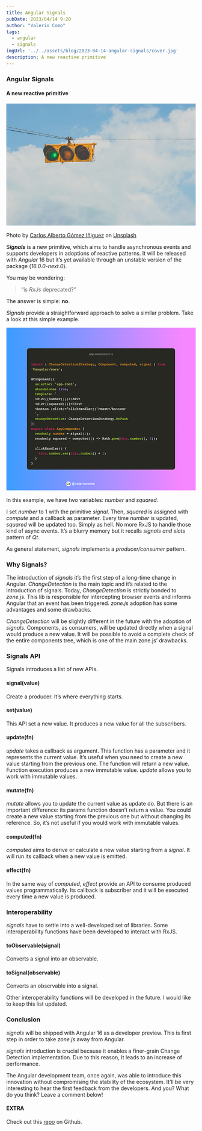 ```yaml
---
title: Angular Signals
pubDate: 2023/04/14 9:20
author: "Valerio Como"
tags:
  - angular
  - signals
imgUrl: '../../assets/blog/2023-04-14-angular-signals/cover.jpg'
description: A new reactive primitive
---
```


### Angular Signals

#### A new reactive primitive

![](../../assets/blog/2023-04-14-angular-signals/cover.jpg)

Photo by [Carlos Alberto Gómez Iñiguez](https://unsplash.com/@iniguez?utm_source=medium&utm_medium=referral) on [Unsplash](https://unsplash.com?utm_source=medium&utm_medium=referral)

S***ignals*** is a new primitive, which aims to handle asynchronous events and supports developers in adoptions of reactive patterns. It will be released with *Angular* 16 but it’s yet available through an unstable version of the package (*16.0.0-next.0*).

You may be wondering:

> “is *RxJs* deprecated?”

The answer is simple: **no**.

*Signals* provide a straightforward approach to solve a similar problem. Take a look at this simple example.

![](../../assets/blog/2023-04-14-angular-signals/image1.png)

In this example, we have two variables: *number* and *squared*.

I set *number* to 1 with the primitive *signal*. Then, *squared* is assigned with *compute* and a callback as parameter. Every time *number* is updated, *squared* will be updated too. Simply as hell. No more RxJS to handle those kind of async events. It’s a blurry memory but it recalls *signals and slots* pattern of *Qt*.

As general statement, s*ignals* implements a *producer/consumer* pattern.

### Why Signals?

The introduction of *signals* it’s the first step of a long-time change in Angular. *ChangeDetection* is the main topic and it’s related to the introduction of signals. Today, *ChangeDetection* is strictly bonded to *zone.js*. This lib is responsible for intercepting browser events and informs Angular that an event has been triggered. *zone.js* adoption has some advantages and some drawbacks.

*ChangeDetection* will be slightly different in the future with the adoption of *signals*. Components, as consumers, will be updated directly when a signal would produce a new value. It will be possible to avoid a complete check of the entire components tree, which is one of the main zone.js’ drawbacks.

### Signals API

Signals introduces a list of new APIs.

#### signal(value)

Create a producer. It’s where everything starts.

#### **set(value)**

This API set a new value. It produces a new value for all the subscribers.

#### **update(fn)**

*update* takes a callback as argument. This function has a parameter and it represents the current value. It’s useful when you need to create a new value starting from the previous one. The function will return a new value. Function execution produces a new immutable value. *update* allows you to work with immutable values.

#### mutate(fn)

*mutate* allows you to update the current value as update do. But there is an important difference: its params function doesn’t return a value. You could create a new value starting from the previous one but without changing its reference. So, it’s not useful if you would work with immutable values.

#### computed(fn)

*computed* aims to derive or calculate a new value starting from a *signal*. It will run its callback when a new value is emitted.

#### effect(fn)

In the same way of *computed*, *effect* provide an API to consume produced values programmatically. Its callback is subscriber and it will be executed every time a new value is produced.

### **Interoperability**

*signals* have to settle into a well-developed set of libraries. Some interoperability functions have been developed to interact with RxJS.

#### toObservable(signal)

Converts a signal into an observable.

#### toSignal(observable)

Converts an observable into a signal.

Other interoperability functions will be developed in the future. I would like to keep this list updated.

### Conclusion

*signals* will be shipped with Angular 16 as a developer preview. This is first step in order to take *zone.js* away from Angular.

*signals* introduction is crucial because it enables a finer-grain Change Detection implementation. Due to this reason, It leads to an increase of performance.

The Angular development team, once again, was able to introduce this innovation without compromising the stability of the ecosystem. It’ll be very interesting to hear the first feedback from the developers. And you? What do you think? Leave a comment below!

#### **EXTRA**

Check out this [repo](https://github.com/valeriocomo/angular-signals-demo) on Github.